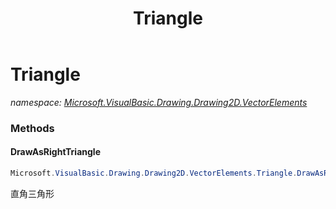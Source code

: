 ﻿---
title: Triangle
---

# Triangle
_namespace: [Microsoft.VisualBasic.Drawing.Drawing2D.VectorElements](N-Microsoft.VisualBasic.Drawing.Drawing2D.VectorElements.html)_



### Methods

#### DrawAsRightTriangle
```csharp
Microsoft.VisualBasic.Drawing.Drawing2D.VectorElements.Triangle.DrawAsRightTriangle(System.Int32,System.Int32)
```
直角三角形




